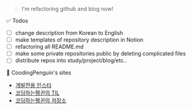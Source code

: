 > I'm refactoring github and blog now!

✅ Todos

- [ ] change description from Korean to English
- [ ] make templates of repository description in Notion
- [ ] refactoring all README.md
- [ ] make some private repositories public by deleting complicated files
- [ ] distribute repos into study/project/blog/etc..

🐧 CoodingPenguin's sites

- [개발전용 인스타](https://www.instagram.com/cooding_penguin/)
- [코딩하는펭귄의 TIL](https://bit.ly/cooding-penguin-til)
- [코딩하는펭귄의 저장소](https://cooding-penguin.netlify.app/)
